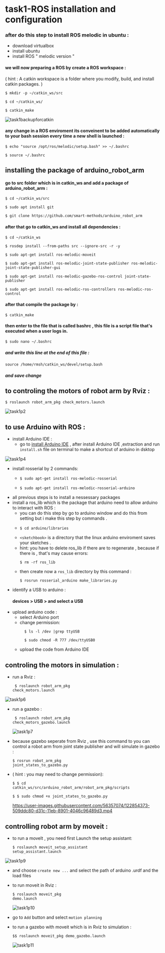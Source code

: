  # task1-ROS installation and configuration

### after do this step to install ROS melodic in ubuntu : 
* download virtualbox 
* install ubuntu
* install ROS " melodic version " 


#### we will now preparing a ROS by create a ROS workspace : 
( hint : A catkin workspace is a folder where you modify, build, and install catkin packages. )
<p><code>$ mkdir -p ~/catkin_ws/src</code></p>
<p><code>$ cd ~/catkin_ws/</code></p>
<p><code>$ catkin_make</code></p>

![task1backupforcatkin](https://user-images.githubusercontent.com/56357074/122817274-6097cb00-d2e0-11eb-8f71-b7657a86be21.png)

#### any change in a ROS enviroment its conveinent to be added automatically to your bash session  every time a new shell is launched :

<p><code>$ echo "source /opt/ros/melodic/setup.bash" >> ~/.bashrc</code></p>
<p><code>$ source ~/.bashrc</code></p>

## installing the package of arduino_robot_arm 

####  go to src folder which is in catkin_ws and add a package of arduino_robot_arm :

<p><code>$ cd ~/catkin_ws/src</code></p>
<p><code>$ sudo apt install git</code></p>
<p><code>$ git clone https://github.com/smart-methods/arduino_robot_arm</code></p>

#### after that go to catkin_ws and install all dependencies :

<p><code>$ cd ~/catkin_ws</code></p>
<p><code>$ rosdep install --from-paths src --ignore-src -r -y</code></p>
<p><code>$ sudo apt-get install ros-melodic-moveit</code></p>
<p><code>$ sudo apt-get install ros-melodic-joint-state-publisher ros-melodic-joint-state-publisher-gui</code></p>
<p><code>$ sudo apt-get install ros-melodic-gazebo-ros-control joint-state-publisher</code></p>
<p><code>$ sudo apt-get install ros-melodic-ros-controllers ros-melodic-ros-control</code></p>

#### after that compile the package by :

<p><code>$ catkin_make</code></p>

#### then enter to the file that is called  bashrc , this file is a script file that's executed when a user logs in.

<p><code>$ sudo nano ~/.bashrc</code></p>

##### and write this line at the end of this file :

<p><code>source /home/rmsh/catkin_ws/devel/setup.bash</code></p>

##### and save change 

## to controling the motors of robot arm by Rviz : 

<p><code>$ roslaunch robot_arm_pkg check_motors.launch</code></p>

![task1p2](https://user-images.githubusercontent.com/56357074/122844100-90a79400-d309-11eb-870e-e1602bef5256.png)

## to use Arduino with ROS :

* install Arduino IDE :
  -  go to [install Arduino IDE](https://www.arduino.cc/en/software) , after install Arduino IDE ,extraction and run `install.sh` file on terminal to make a shortcut of arduino in dsktop


![task1p4](https://user-images.githubusercontent.com/56357074/122844631-be410d00-d30a-11eb-8ea0-d68c0c432193.png)

  -  install rosserial by 2 commands: 
     - <p><code>$ sudo apt-get install ros-melodic-rosserial</code></p>
     - <p><code>$ sudo apt-get install ros-melodic<distro>-rosserial-arduino</code></p>
  - all previous steps is to install a nessessary packages
  - install a ros_lib which is the package that arduino need to allow arduino to interact with ROS :
    - you can do this step by go to arduino window and do this from setting but i make this step by commands .
    - <p><code>$ cd arduino<sketchbook>/libraries</code></p>
    -  ` <sketchbook> ` is a directory that the linux arduino enviroment saves your sketches .
    - hint: you have to delete ros_lib if there are to regenerate , because if there is , that's may cause errors:
         <p><code>$ rm -rf ros_lib</code></p>
    - then create now a `ros_lib` directory by this command :
         <p><code>$ rosrun rosserial_arduino make_libraries.py</code></p>
 * identify a USB to arduino : 
      #### devices > USB > and select a USB
 * upload arduino code :
   - select Arduino port
   - change permission:
     <p><code>	$ ls -l /dev |grep ttyUSB</code></p>
     <p><code>	$ sudo chmod -R 777 /dev/ttyUSB0</code></p>
   - upload the code from Arduino IDE

     
## controling the motors in simulation : 
   * run a Rviz : 
          <p><code>	$ roslaunch robot_arm_pkg check_motors.launch</code></p>

![task1p6](https://user-images.githubusercontent.com/56357074/122854091-df5e2980-d31b-11eb-8205-5b2a09fda15b.png)



   * run a gazebo :
             <p><code>	$ roslaunch robot_arm_pkg check_motors_gazebo.launch</code></p>
     
     ![task1p7](https://user-images.githubusercontent.com/56357074/122854125-e8e79180-d31b-11eb-8cdd-34d4418a5ce2.png)

   * because gazebo seperate from Rviz , use this command to you can control a robot arm from joint state publisher and will simulate in gazebo : 
                  <p><code>$ rosrun robot_arm_pkg joint_states_to_gazebo.py</code></p>
   * ( hint : you may need to change permission):
                  <p><code>$ 	$ cd catkin_ws/src/arduino_robot_arm/robot_arm_pkg/scripts</code></p>
                  <p><code>$ 	$ sudo chmod +x joint_states_to_gazebo.py</code></p>
     
     https://user-images.githubusercontent.com/56357074/122854373-509ddc80-d31c-11eb-8901-4046c96489d3.mp4

## controlling robot arm by moveit : 
     
   * to run a moveIt , you need first Launch the setup assistant:
                  <p><code>$ roslaunch moveit_setup_assistant setup_assistant.launch</code></p>
     
     
![task1p9](https://user-images.githubusercontent.com/56357074/122854624-aa060b80-d31c-11eb-906a-128118f33dfd.png)

   * and choose `create new ...` and select the path of arduino .urdf  and the load files 
   * to run moveit in Rviz :
                  <p><code>$ roslaunch moveit_pkg demo.launch</code></p>
     ![task1p10](https://user-images.githubusercontent.com/56357074/122854649-b4280a00-d31c-11eb-85b2-d91044461494.png)


   * go to `Add` button and select `motion planning`
   * to run a gazebo with moveit which is in Rviz to simulation : 
                  <p><code>$$ roslaunch moveit_pkg demo_gazebo.launch</code></p>
     
     
     ![task1p11](https://user-images.githubusercontent.com/56357074/122854675-bbe7ae80-d31c-11eb-8e36-a48f70c69574.png)

 
    
     

